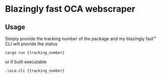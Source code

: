 # Blazingly fast OCA webscraper

## Usage
Simply provide the tracking number of the package and my blazingly fast™ CLI will provide the status


`cargo run {tracking_number}`


or if built executable


`.\oca-cli {tracking_number}`

